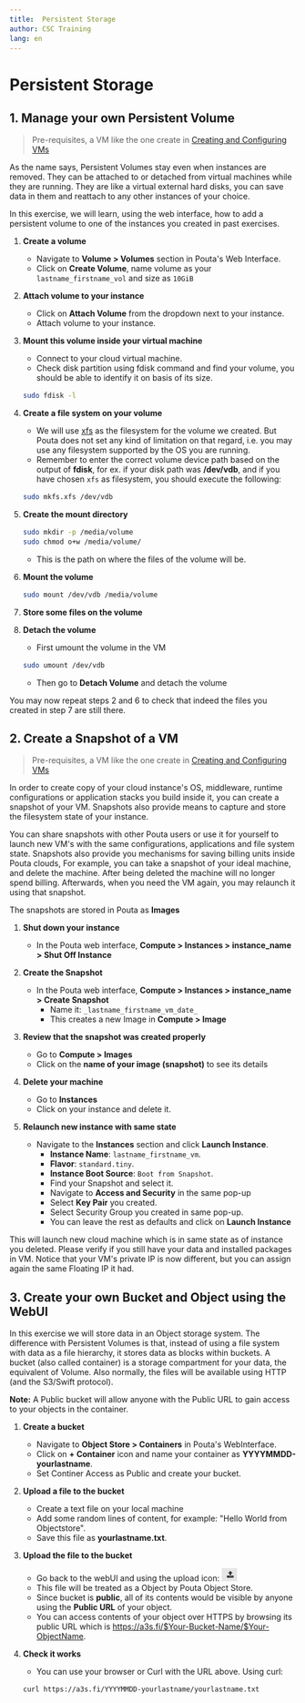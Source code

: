 ```yaml
---
title:	Persistent Storage
author:	CSC Training
lang: en
---
```



# Persistent Storage

## 1. Manage your own Persistent Volume

> Pre-requisites, a VM like the one create in [Creating and Configuring VMs](03-CreateConfigVMs.html)

As the name says, Persistent Volumes stay even when instances are removed. They can be attached to or detached from virtual machines while they are running. They are like a virtual external hard disks, you can save data in them and reattach to any other instances of your choice.

In this exercise, we will learn, using the web interface, how to add a persistent volume to one of the instances you created in past exercises.

1. **Create a volume**
    * Navigate to **Volume > Volumes** section in Pouta's Web Interface.
    * Click on **Create Volume**, name volume as your `lastname_firstname_vol` and size as `10GiB`

1. **Attach volume to your instance**
    * Click on **Attach Volume** from the dropdown next to your instance.
    * Attach volume to your instance.

1. **Mount this volume inside your virtual machine**
    * Connect to your cloud virtual machine.
    * Check disk partition using fdisk command and find your volume, you should be able to identify it on basis of its size.

    ```sh
    sudo fdisk -l
    ```

1. **Create a file system on your volume**
    * We will use [xfs](https://en.wikipedia.org/wiki/XFS) as the filesystem for the volume we created. But Pouta does not set any kind of limitation on that regard, i.e. you may use any filesystem supported by the OS you are running.
    * Remember to enter the correct volume device path based on the output of **fdisk**, for ex. if your disk path was **/dev/vdb**, and if you have chosen `xfs` as filesystem, you should execute the following:

    ```sh
    sudo mkfs.xfs /dev/vdb
    ```

1. **Create the mount directory**

    ```sh
    sudo mkdir -p /media/volume
    sudo chmod o+w /media/volume/
    ```

    * This is the path on where the files of the volume will be.

1. **Mount the volume**

    ```sh
    sudo mount /dev/vdb /media/volume
    ```

1. **Store some files on the volume**

1. **Detach the volume**
    * First umount the volume in the VM

    ```sh
    sudo umount /dev/vdb
    ```

    * Then go to **Detach Volume** and detach the volume

You may now repeat steps 2 and 6 to check that indeed the files you created in step 7 are still there.

## 2. Create a Snapshot of a VM

> Pre-requisites, a VM like the one create in [Creating and Configuring VMs](03-CreateConfigVMs.html)

In order to create copy of your cloud instance's OS, middleware, runtime configurations or application stacks you build inside it, you can create a snapshot of your VM. Snapshots also provide means to capture and store the filesystem state of your instance.

You can share snapshots with other Pouta users or use it for yourself to launch new VM's with the same configurations, applications and file system state. Snapshots also provide you mechanisms for saving billing units inside Pouta clouds, For example, you can take a snapshot of your ideal machine, and delete the machine. After being deleted the machine will no longer spend billing. Afterwards, when you need the VM again, you may relaunch it using that snapshot.

The snapshots are stored in Pouta as **Images**

1. **Shut down your instance**
    * In the Pouta web interface, **Compute > Instances > instance_name > Shut Off Instance**

1. **Create the Snapshot**
    * In the Pouta web interface, **Compute > Instances > instance_name > Create Snapshot**
        * Name it: `_lastname_firstname_vm_date_`
        * This creates a new Image in **Compute > Image**

1. **Review that the snapshot was created properly**
    * Go to **Compute > Images**
    * Click on the **name of your image (snapshot)** to see its details

1. **Delete your machine**
    * Go to **Instances**
    * Click on your instance and delete it.

1. **Relaunch new instance with same state**
    * Navigate to the **Instances** section and click **Launch Instance**.
        * **Instance Name**: `lastname_firstname_vm`.
        * **Flavor**: `standard.tiny`.
        * **Instance Boot Source**: `Boot from Snapshot`.
        * Find your Snapshot and select it.
        * Navigate to **Access and Security** in the same pop-up
        * Select **Key Pair** you created.
        * Select Security Group you created in same pop-up.
        * You can leave the rest as defaults and click on **Launch Instance**

This will launch new cloud machine which is in same state as of instance you deleted. Please verify if you still have your data and installed packages in VM. Notice that your VM's private IP is now different, but you can assign again the same Floating IP it had.

## 3. Create your own Bucket and Object using the WebUI

In this exercise we will store data in an Object storage system. The difference with Persistent Volumes is that, instead of using a file system with data as a file hierarchy, it stores data as blocks within buckets. A bucket (also called container) is a storage compartment for your data, the equivalent of Volume. Also normally, the files will be available using HTTP (and the S3/Swift protocol).

**Note:** A Public bucket will allow anyone with the Public URL to gain access to your objects in the container.

1. **Create a bucket**
    * Navigate to **Object Store > Containers** in Pouta's WebInterface.
    * Click on **+ Container** icon and name your container as **YYYYMMDD-yourlastname**.
    * Set Continer Access as Public and create your bucket.

2. **Upload a file to the bucket**
    * Create a text file on your local machine
    * Add some random lines of content, for example: "Hello World from Objectstore".
    * Save this file as **yourlastname.txt**.

3. **Upload the file to the bucket**
    * Go back to the webUI and using the upload icon: ![upload](../img/upload.png)
    * This file will be treated as a Object by Pouta Object Store.
    * Since bucket is **public**, all of its contents would be visible by anyone using the **Public URL** of your object.
    * You can access contents of your object over HTTPS by browsing its public URL which is <https://a3s.fi/$Your-Bucket-Name/$Your-ObjectName>.

4. **Check it works**

    * You can use your browser or Curl with the URL above. Using curl:

    ```sh
    curl https://a3s.fi/YYYYMMDD-yourlastname/yourlastname.txt
    ```
